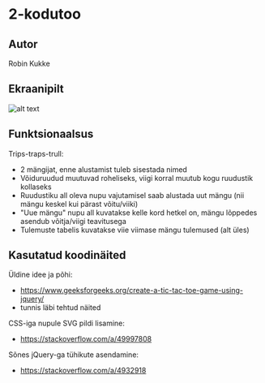 # 2-kodutoo

## Autor

Robin Kukke

## Ekraanipilt

![alt text](https://github.com/robkukke/2-kodutoo/blob/main/images/1.png?raw=true)

## Funktsionaalsus

Trips-traps-trull:
* 2 mängijat, enne alustamist tuleb sisestada nimed
* Võiduruudud muutuvad roheliseks, viigi korral muutub kogu ruudustik kollaseks
* Ruudustiku all oleva nupu vajutamisel saab alustada uut mängu (nii mängu keskel kui pärast võitu/viiki)
* "Uue mängu" nupu all kuvatakse kelle kord hetkel on, mängu lõppedes asendub võitja/viigi teavitusega
* Tulemuste tabelis kuvatakse viie viimase mängu tulemused (alt üles)

## Kasutatud koodinäited

Üldine idee ja põhi:
* https://www.geeksforgeeks.org/create-a-tic-tac-toe-game-using-jquery/
* tunnis läbi tehtud näited

CSS-iga nupule SVG pildi lisamine:
* https://stackoverflow.com/a/49997808

Sõnes jQuery-ga tühikute asendamine:
* https://stackoverflow.com/a/4932918